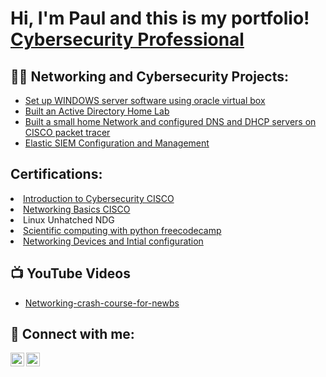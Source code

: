 <h1>Hi, I'm Paul and this is my portfolio! <br/> <a href="https://www.credly.com/users/paul_isaac">Cybersecurity Professional</a>

<h2>👨‍💻 Networking and Cybersecurity   Projects:</h2>

  - [Set up WINDOWS server software using oracle virtual box](https://github.com/pauldoescyber/windows-server)
  - [Built an Active Directory Home Lab](https://github.com/pauldoescyber/ActiveDirectoryLab)
  - [Built a small home Network and configured DNS and DHCP servers on CISCO packet tracer](https://github.com/pauldoescyber/Office-Network)
  - [Elastic  SIEM Configuration and Management](https://github.com/pauldoescyber/Elastic-SIEM-Configuration)

<h2> Certifications: </h2>
<li><a href = 'https://www.credly.com/badges/f9f577b3-663c-45e4-837d-5dcd825beba4/public_url'>Introduction to Cybersecurity CISCO</li>
<li><a href ='https://www.credly.com/badges/df704c05-63a2-43ac-a31a-7f7f44d299ed/public_url'>Networking Basics CISCO</a></li>
<li>Linux Unhatched NDG</li>
<li><a href='https://www.freecodecamp.org/certification/fccc7f06037-9db8-4607-8e2c-8d72d22fbb0a/scientific-computing-with-python-v7'>Scientific computing with python freecodecamp</a></li>
<li><a href = "https://www.credly.com/badges/67586171-5648-4f6b-b530-7525f0dbd3f4/public_url">Networking Devices and Intial configuration</a> </li>


<h2>📺 YouTube Videos</h2>

- [Networking-crash-course-for-newbs](https://www.youtube.com/watch?v=a83ASGn_V_s)

<h2> 🤳 Connect with me:</h2>

[<img align="left" alt="Pauldoescyber | YouTube" width="22px" src="https://cdn.jsdelivr.net/npm/simple-icons@v3/icons/youtube.svg" />][youtube]
[<img align="left" alt="Pauldoescyber | Twitter" width="22px" src="https://cdn.jsdelivr.net/npm/simple-icons@v3/icons/twitter.svg" />][twitter]

[twitter]: https://x.com/Pauldoescyber
[youtube]: http://www.youtube.com/@pauldoescyber
<!--
**joshmadakor1/joshmadakor1** is a ✨ _special_ ✨ repository because its `README.md` (this file) appears on your GitHub profile.

Here are some ideas to get you started:

- 🔭 I’m currently working on ...
- 🌱 I’m currently learning ...
- 👯 I’m looking to collaborate on ...
- 🤔 I’m looking for help with ...
- 💬 Ask me about ...
- 📫 How to reach me: ...
- 😄 Pronouns: ...
- ⚡ Fun fact: ...
-->
